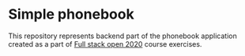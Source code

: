 # Simple phonebook

This repository represents backend part of the phonebook application created as a part of [Full stack open 2020](https://fullstackopen.com/en/) course exercises.
